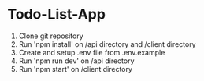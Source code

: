 # Todo-List-App

1. Clone git repository
2. Run 'npm install' on /api directory and /client directory
3. Create and setup .env file from .env.example
4. Run 'npm run dev' on /api directory 
5. Run 'npm start' on /client directory
